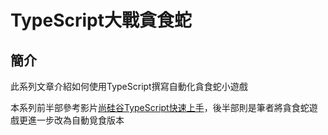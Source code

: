 # TypeScript大戰貪食蛇

## 簡介

此系列文章介紹如何使用TypeScript撰寫自動化貪食蛇小遊戲        

本系列前半部參考影片[尚硅谷TypeScript快速上手](https://www.youtube.com/playlist?list=PLmOn9nNkQxJGwOhSsQ5H9JTPmiXGmy8Zw)，後半部則是筆者將貪食蛇遊戲更進一步改為自動覓食版本

## 